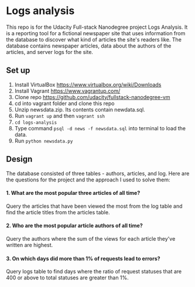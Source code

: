 # Logs analysis
This repo is for the Udacity Full-stack Nanodegree project Logs Analysis. It is a reporting tool for a fictional newspaper site that uses information from the database to discover what kind of articles the site's readers like. The database contains newspaper articles, data about the authors of the articles, and server logs for the site. 


## Set up
1. Install VirtualBox https://www.virtualbox.org/wiki/Downloads
2. Install Vagrant https://www.vagrantup.com/
3. Clone repo https://github.com/udacity/fullstack-nanodegree-vm
4. cd into vagrant folder and clone this repo
5. Unzip newsdata.zip. Its contents contain newdata.sql.
6. Run `vagrant up` and then `vagrant ssh`
7. `cd logs-analysis `
7. Type command `psql -d news -f newsdata.sql` into terminal to load the data.
8. Run `python newsdata.py`

## Design
The database consisted of three tables - authors, articles, and log. Here are the questions for the project and the approach I used to solve them:

#### 1. What are the most popular three articles of all time? 
Query the articles that have been viewed the most from the log table and find the article titles from the articles table.

#### 2. Who are the most popular article authors of all time?
Query the authors where the sum of the views for each article they've written are highest. 

#### 3. On which days did more than 1% of requests lead to errors? 
Query logs table to find days where the ratio of request statuses that are 400 or above to total statuses are greater than 1%.




